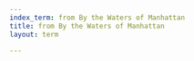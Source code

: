```yaml
---
index_term: from By the Waters of Manhattan
title: from By the Waters of Manhattan
layout: term

---
```

